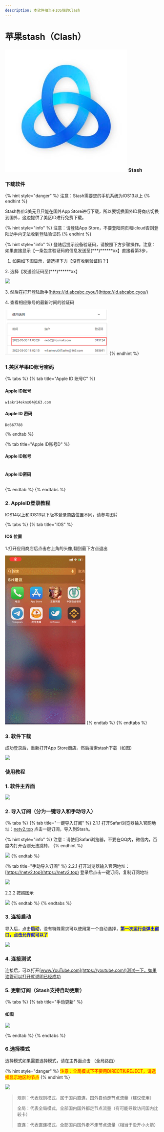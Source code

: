 ```yaml
---
description: 本软件相当于IOS端的Clash
---
```


# 苹果stash（Clash）

### <img src="../.gitbook/assets/image (61).png" alt="" data-size="line"> Stash

### 下载软件

{% hint style="danger" %}
注意：Stash需要您的手机系统为IOS13以上
{% endhint %}

Stash售价3美元且只能在国外App Store进行下载，所以要切换国外ID将商店切换到国外，这边提供了美区ID进行免费下载。

{% hint style="info" %}
注意：请登陆App Store，不要登陆网页和icloud否则登陆助手内无法收到登陆验证码
{% endhint %}

{% hint style="info" %}
登陆后提示设备验证码，请按照下方步骤操作。注意：如果直接显示【一条包含验证码的信息发送至(\*\*\*)\*\*\*\*\*\*xx】直接看第3步，

1. 如果如下图显示，请选择下方【没有收到验证码？】

2\. 选择【发送验证码至(\*\*\*)\*\*\*\*\*\*xx】

![](<../.gitbook/assets/RPReplay\_Final1656051143.2022-06-24 14\_39\_57.gif>)

3\. 然后在打开登陆助手[https://id.abcabc.cyou/](https://id.abcabc.cyou/)

4\. 查看相应账号的最新时间的验证码

![](<../.gitbook/assets/image (58).png>)
{% endhint %}

### 1.美区苹果ID账号密码

{% tabs %}
{% tab title="Apple ID 账号C" %}
#### Apple ID账号

```
w1akr14eknx04@163.com
```

#### Apple ID 密码

```
Dd667788
```
{% endtab %}

{% tab title="Apple ID账号D" %}
#### Apple ID账号

```
```

#### Apple ID密码

```
```
{% endtab %}
{% endtabs %}

### 2. AppleID登录教程

IOS14以上和IOS13以下版本登录商店位置不同，请参考图片

{% tabs %}
{% tab title="IOS" %}
#### **IOS** 位置

1.打开应用商店后点击右上角的头像,翻到最下方点退出

![](../.gitbook/assets/33.gif)
{% endtab %}
{% endtabs %}

### 3. 软件下载

成功登录后，重新打开App Store商店。然后搜索stash下载（如图）

![](<../.gitbook/assets/IMG\_1C77CA043312-1 (2).jpeg>)

### 使用教程

### 1. 软件主界面

![](<../.gitbook/assets/Xnip2022-06-21\_17-58-00 (1).png>)

### 2. 导入订阅（分为一键导入和手动导入）

{% tabs %}
{% tab title="一键导入订阅" %}
2.1.1 打开Safari浏览器输入官网地址：[netv2.top](https://netv2.top/) 点击一键订阅，导入到Stash。

{% hint style="info" %}
注意：请使用Safari浏览器，不要在QQ内，微信内，百度内打开否则无法跳转，
{% endhint %}

![](<../.gitbook/assets/RPReplay\_Final1655803613.2022-06-21 17\_30\_09.gif>)
{% endtab %}

{% tab title="手动导入订阅" %}
2.2.1 打开浏览器输入官网地址：[https://netv2.top](https://netv2.top) 登录后点击一键订阅，复制订阅地址

![](<../.gitbook/assets/RPReplay\_Final1655617525.2022-06-19 13\_49\_32.gif>)

2.2.2 按照图示

![](<../.gitbook/assets/RPReplay\_Final1655804067.2022-06-21 17\_39\_34.gif>)
{% endtab %}
{% endtabs %}

### 3. 连接启动

导入后，点击<mark style="color:blue;">**启动**</mark>，没有特殊需求可以使用第一个自动选择，<mark style="color:blue;">**第一次运行会弹出窗口，点击允许就可以了**</mark>

![](<../.gitbook/assets/RPReplay\_Final1655804618.2022-06-21 17\_47\_05.gif>)

### 4. 连接测试

连接后，可以打开[www.YouTube.com](https://youtube.com/)测试一下，如果油管可以打开就说明已经成功

### 5. 更新订阅（Stash支持自动更新）

{% tabs %}
{% tab title="手动更新" %}
#### 如图

![](<../.gitbook/assets/RPReplay\_Final1655805122.2022-06-21 17\_55\_07.gif>)


{% endtab %}
{% endtabs %}

### 6.选择模式

选择模式如果需要选择模式，请在主界面点击 （全局路由）

{% hint style="danger" %}
<mark style="color:red;">注意：全局模式下不要用DIRECT和REJECT，请选择显示地区的节点</mark>
{% endhint %}

![](<../.gitbook/assets/Xnip2022-06-21\_17-58-00 (1).png>)

> 规则：代表规则模式，属于国内直连，国外自动走节点流量（建议使用）
>
> 全局：代表全局模式，全部国内国外都走节点流量（有可能导致访问国内比较卡）
>
> 直连：代表直连模式，全部国内国外走不走节点流量（相当于没开小火箭）
